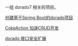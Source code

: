 一组 dorado7 相关的项目。

[创建基于Spring Boot的dorado项目](dorado-spring-boot-starter/README.md)

[CokeAction 加速CRUD开发](turbodorado-cokeaction/README.md)

[dorado 接口安全扩展](https://github.com/cnxobo/dorado-exposedservice-security)
